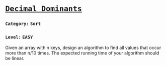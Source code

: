 # [`Decimal Dominants`](http://algorithmsandme.in/2014/12/find-kth-smallest-element-in-two-sorted-arrays/)

###    `Category:` `Sort`
###    `Level:` `EASY`

Given an array with n keys, design an algorithm to find all values that occur more than n/10 times. The expected running time of your algorithm should be linear.
